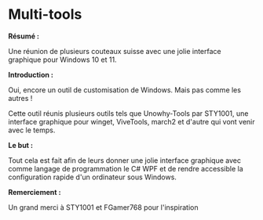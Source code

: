 # Multi-tools

**Résumé :**

Une réunion de plusieurs couteaux suisse avec une jolie interface graphique pour Windows 10 et 11.



**Introduction :**&#x20;

Oui, encore un outil de customisation de Windows. Mais pas comme les autres !

Cette outil réunis plusieurs outils tels que Unowhy-Tools par STY1001, une interface graphique pour winget, ViveTools, march2 et d'autre qui vont venir avec le temps.



**Le but :**

Tout cela est fait afin de leurs donner une jolie interface graphique avec comme langage de programmation le C# WPF et de rendre accessible la configuration rapide d'un ordinateur sous Windows.



**Remerciement :**

Un grand merci à STY1001 et FGamer768 pour l'inspiration
